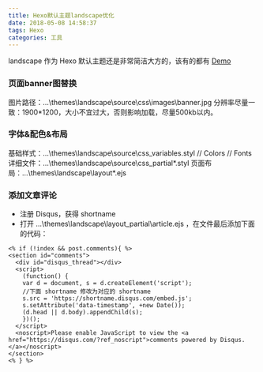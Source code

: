 ```yaml
---
title: Hexo默认主题landscape优化
date: 2018-05-08 14:58:37
tags: Hexo
categories: 工具
---
```

landscape 作为 Hexo 默认主题还是非常简洁大方的，该有的都有
[Demo](http://unangela.com/postcards)<!--more-->
### 页面banner图替换
图片路径：...\themes\landscape\source\css\images\banner.jpg
分辨率尽量一致：1900*1200，大小不宜过大，否则影响加载，尽量500kb以内。
### 字体&配色&布局
基础样式：...\themes\landscape\source\css\_variables.styl
// Colors
// Fonts
详细文件：...\themes\landscape\source\css\_partial\*.styl
页面布局：...\themes\landscape\layout\*.ejs
### 添加文章评论
+ 注册 Disqus，获得 shortname
+ 打开 ...\themes\landscape\layout\_partial\article.ejs ，在文件最后添加下面的代码：
```
<% if (!index && post.comments){ %>
<section id="comments">
  <div id="disqus_thread"></div>
  <script>
	(function() { 
	var d = document, s = d.createElement('script');
	//下面 shortname 修改为对应的 shortname
	s.src = 'https://shortname.disqus.com/embed.js';
	s.setAttribute('data-timestamp', +new Date());
	(d.head || d.body).appendChild(s);
	})();
  </script>
  <noscript>Please enable JavaScript to view the <a href="https://disqus.com/?ref_noscript">comments powered by Disqus.</a></noscript>
</section>
<% } %>
```